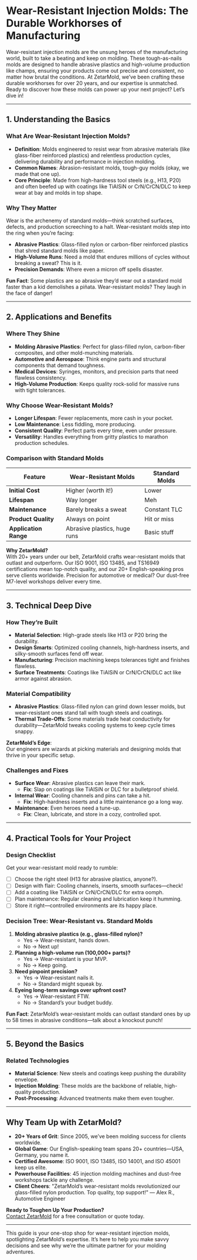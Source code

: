 # Wear-Resistant Injection Molds: The Durable Workhorses of Manufacturing

Wear-resistant injection molds are the unsung heroes of the manufacturing world, built to take a beating and keep on molding. These tough-as-nails molds are designed to handle abrasive plastics and high-volume production like champs, ensuring your products come out precise and consistent, no matter how brutal the conditions. At ZetarMold, we’ve been crafting these durable workhorses for over 20 years, and our expertise is unmatched. Ready to discover how these molds can power up your next project? Let’s dive in!

---

## 1. Understanding the Basics

### What Are Wear-Resistant Injection Molds?

- **Definition**: Molds engineered to resist wear from abrasive materials (like glass-fiber reinforced plastics) and relentless production cycles, delivering durability and performance in injection molding.
- **Common Names**: Abrasion-resistant molds, tough-guy molds (okay, we made that one up).
- **Core Principle**: Made from high-hardness tool steels (e.g., H13, P20) and often beefed up with coatings like TiAlSiN or CrN/CrCN/DLC to keep wear at bay and molds in top shape.

### Why They Matter

Wear is the archenemy of standard molds—think scratched surfaces, defects, and production screeching to a halt. Wear-resistant molds step into the ring when you’re facing:

- **Abrasive Plastics**: Glass-filled nylon or carbon-fiber reinforced plastics that shred standard molds like paper.
- **High-Volume Runs**: Need a mold that endures millions of cycles without breaking a sweat? This is it.
- **Precision Demands**: Where even a micron off spells disaster.

**Fun Fact**: Some plastics are so abrasive they’d wear out a standard mold faster than a kid demolishes a piñata. Wear-resistant molds? They laugh in the face of danger!

---

## 2. Applications and Benefits

### Where They Shine

- **Molding Abrasive Plastics**: Perfect for glass-filled nylon, carbon-fiber composites, and other mold-munching materials.
- **Automotive and Aerospace**: Think engine parts and structural components that demand toughness.
- **Medical Devices**: Syringes, monitors, and precision parts that need flawless consistency.
- **High-Volume Production**: Keeps quality rock-solid for massive runs with tight tolerances.

### Why Choose Wear-Resistant Molds?

- **Longer Lifespan**: Fewer replacements, more cash in your pocket.
- **Low Maintenance**: Less fiddling, more producing.
- **Consistent Quality**: Perfect parts every time, even under pressure.
- **Versatility**: Handles everything from gritty plastics to marathon production schedules.

### Comparison with Standard Molds

| Feature               | Wear-Resistant Molds         | Standard Molds |
| --------------------- | ---------------------------- | -------------- |
| **Initial Cost**      | Higher (worth it!)           | Lower          |
| **Lifespan**          | Way longer                   | Meh            |
| **Maintenance**       | Barely breaks a sweat        | Constant TLC   |
| **Product Quality**   | Always on point              | Hit or miss    |
| **Application Range** | Abrasive plastics, huge runs | Basic stuff    |

**Why ZetarMold?**  
With 20+ years under our belt, ZetarMold crafts wear-resistant molds that outlast and outperform. Our ISO 9001, ISO 13485, and TS16949 certifications mean top-notch quality, and our 20+ English-speaking pros serve clients worldwide. Precision for automotive or medical? Our dust-free M7-level workshops deliver every time.

---

## 3. Technical Deep Dive

### How They’re Built

- **Material Selection**: High-grade steels like H13 or P20 bring the durability.
- **Design Smarts**: Optimized cooling channels, high-hardness inserts, and silky-smooth surfaces fend off wear.
- **Manufacturing**: Precision machining keeps tolerances tight and finishes flawless.
- **Surface Treatments**: Coatings like TiAlSiN or CrN/CrCN/DLC act like armor against abrasion.

### Material Compatibility

- **Abrasive Plastics**: Glass-filled nylon can grind down lesser molds, but wear-resistant ones stand tall with tough steels and coatings.
- **Thermal Trade-Offs**: Some materials trade heat conductivity for durability—ZetarMold tweaks cooling systems to keep cycle times snappy.

**ZetarMold’s Edge**:  
Our engineers are wizards at picking materials and designing molds that thrive in your specific setup.

### Challenges and Fixes

- **Surface Wear**: Abrasive plastics can leave their mark.
  - **Fix**: Slap on coatings like TiAlSiN or DLC for a bulletproof shield.
- **Internal Wear**: Cooling channels and pins can take a hit.
  - **Fix**: High-hardness inserts and a little maintenance go a long way.
- **Maintenance**: Even heroes need a tune-up.
  - **Fix**: Clean, lubricate, and store in a cozy, controlled spot.

---

## 4. Practical Tools for Your Project

### Design Checklist

Get your wear-resistant mold ready to rumble:

- [ ] Choose the right steel (H13 for abrasive plastics, anyone?).
- [ ] Design with flair: Cooling channels, inserts, smooth surfaces—check!
- [ ] Add a coating like TiAlSiN or CrN/CrCN/DLC for extra oomph.
- [ ] Plan maintenance: Regular cleaning and lubrication keep it humming.
- [ ] Store it right—controlled environments are its happy place.

### Decision Tree: Wear-Resistant vs. Standard Molds

1. **Molding abrasive plastics (e.g., glass-filled nylon)?**
   - Yes → Wear-resistant, hands down.
   - No → Next up!
2. **Planning a high-volume run (100,000+ parts)?**
   - Yes → Wear-resistant is your MVP.
   - No → Keep going.
3. **Need pinpoint precision?**
   - Yes → Wear-resistant nails it.
   - No → Standard might squeak by.
4. **Eyeing long-term savings over upfront cost?**
   - Yes → Wear-resistant FTW.
   - No → Standard’s your budget buddy.

**Fun Fact**: ZetarMold’s wear-resistant molds can outlast standard ones by up to 58 times in abrasive conditions—talk about a knockout punch!

---

## 5. Beyond the Basics

### Related Technologies

- **Material Science**: New steels and coatings keep pushing the durability envelope.
- **Injection Molding**: These molds are the backbone of reliable, high-quality production.
- **Post-Processing**: Advanced treatments make them even tougher.

---

## Why Team Up with ZetarMold?

- **20+ Years of Grit**: Since 2005, we’ve been molding success for clients worldwide.
- **Global Game**: Our English-speaking team spans 20+ countries—USA, Germany, you name it.
- **Certified Awesome**: ISO 9001, ISO 13485, ISO 14001, and ISO 45001 keep us elite.
- **Powerhouse Facilities**: 45 injection molding machines and dust-free workshops tackle any challenge.
- **Client Cheers**: "ZetarMold’s wear-resistant molds revolutionized our glass-filled nylon production. Top quality, top support!" — Alex R., Automotive Engineer

**Ready to Toughen Up Your Production?**  
[Contact ZetarMold](#) for a free consultation or quote today.

---

This guide is your one-stop shop for wear-resistant injection molds, spotlighting ZetarMold’s expertise. It’s here to help you make savvy decisions and see why we’re the ultimate partner for your molding adventures.
